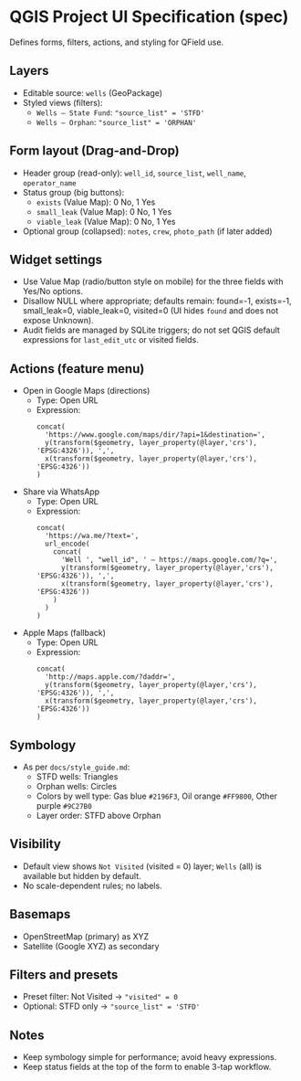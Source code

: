 # QGIS Project UI Specification (spec)

Defines forms, filters, actions, and styling for QField use.

## Layers
- Editable source: `wells` (GeoPackage)
- Styled views (filters):
  - `Wells — State Fund`: `"source_list" = 'STFD'`
  - `Wells — Orphan`: `"source_list" = 'ORPHAN'`

## Form layout (Drag-and-Drop)
- Header group (read-only): `well_id`, `source_list`, `well_name`, `operator_name`
- Status group (big buttons):
  - `exists` (Value Map): 0 No, 1 Yes
  - `small_leak` (Value Map): 0 No, 1 Yes
  - `viable_leak` (Value Map): 0 No, 1 Yes
- Optional group (collapsed): `notes`, `crew`, `photo_path` (if later added)

## Widget settings
- Use Value Map (radio/button style on mobile) for the three fields with Yes/No options.
- Disallow NULL where appropriate; defaults remain: found=-1, exists=-1, small_leak=0, viable_leak=0, visited=0 (UI hides `found` and does not expose Unknown).
- Audit fields are managed by SQLite triggers; do not set QGIS default expressions for `last_edit_utc` or visited fields.

## Actions (feature menu)
- Open in Google Maps (directions)
  - Type: Open URL
  - Expression:
    ```
    concat(
      'https://www.google.com/maps/dir/?api=1&destination=',
      y(transform($geometry, layer_property(@layer,'crs'), 'EPSG:4326')), ',',
      x(transform($geometry, layer_property(@layer,'crs'), 'EPSG:4326'))
    )
    ```
- Share via WhatsApp
  - Type: Open URL
  - Expression:
    ```
    concat(
      'https://wa.me/?text=',
      url_encode(
        concat(
          'Well ', "well_id", ' — https://maps.google.com/?q=',
          y(transform($geometry, layer_property(@layer,'crs'), 'EPSG:4326')), ',',
          x(transform($geometry, layer_property(@layer,'crs'), 'EPSG:4326'))
        )
      )
    )
    ```
- Apple Maps (fallback)
  - Type: Open URL
  - Expression:
    ```
    concat(
      'http://maps.apple.com/?daddr=',
      y(transform($geometry, layer_property(@layer,'crs'), 'EPSG:4326')), ',',
      x(transform($geometry, layer_property(@layer,'crs'), 'EPSG:4326'))
    )
    ```

## Symbology
- As per `docs/style_guide.md`:
  - STFD wells: Triangles
  - Orphan wells: Circles
  - Colors by well type: Gas blue `#2196F3`, Oil orange `#FF9800`, Other purple `#9C27B0`
  - Layer order: STFD above Orphan

## Visibility
- Default view shows `Not Visited` (visited = 0) layer; `Wells` (all) is available but hidden by default.
- No scale-dependent rules; no labels.

## Basemaps
- OpenStreetMap (primary) as XYZ
- Satellite (Google XYZ) as secondary

## Filters and presets
- Preset filter: Not Visited → `"visited" = 0`
- Optional: STFD only → `"source_list" = 'STFD'`

## Notes
- Keep symbology simple for performance; avoid heavy expressions.
- Keep status fields at the top of the form to enable 3-tap workflow.
